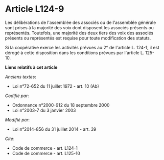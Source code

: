 # Article L124-9

Les délibérations de l'assemblée des associés ou de l'assemblée générale sont prises à la majorité des voix dont disposent
les associés présents ou représentés. Toutefois, une majorité des deux tiers des voix des associés présents ou représentés
est requise pour toute modification des statuts. 

Si la coopérative exerce les activités prévues au 2° de l'article L. 124-1, il est dérogé à cette disposition dans les
conditions prévues par l'article L. 125-10.

**Liens relatifs à cet article**

_Anciens textes_:

  - Loi n°72-652 du 11 juillet 1972 - art. 10 (Ab)

_Codifié par_:

  - Ordonnance n°2000-912 du 18 septembre 2000
  - Loi n°2003-7 du 3 janvier 2003

_Modifié par_:

  - Loi n°2014-856 du 31 juillet 2014 - art. 39

_Cite_:

  - Code de commerce - art. L124-1
  - Code de commerce - art. L125-10
